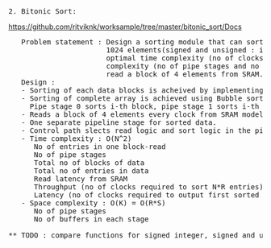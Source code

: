 <pre> 
2. Bitonic Sort:
</pre>
https://github.com/ritviknk/worksample/tree/master/bitonic_sort/Docs
<pre>
   Problem statement : Design a sorting module that can sort in ascending order large arrays of up to 
                       1024 elements(signed and unsigned : integers, fixedpoint, floting point), with 
                       optimal time complexity (no of clocks for latency and throughput) and space 
                       complexity (no of pipe stages and no of buffers for storage). Design module should 
                       read a block of 4 elements from SRAM.
   Design : 
   - Sorting of each data blocks is acheived by implementing Bitonic sort in each pipe stage.
   - Sorting of complete array is achieved using Bubble sort algorithm in pipelined fashion.
     Pipe stage 0 sorts i-th block, pipe stage 1 sorts i-th and (i-1)-the block to achieve sorting 8 elements.
   - Reads a block of 4 elements every clock from SRAM model.
   - One separate pipeline stage for sorted data.
   - Control path slects read logic and sort logic in the pipeline data path.
   - Time complexity : O(N^2)
      No of entries in one block-read                                = R (fixed to 4 in design)
      No of pipe stages                                              = S (fixed to 3 in design)
      Total no of blocks of data                                     = N (variable input)
      Total no of entries in data                                    = R*N (variable input)
      Read latency from SRAM                                         = 1
      Throughput (no of clocks required to sort N*R entries)         = N*(N-1)
      Latency (no of clocks required to output first sorted block)   = N*(N-2) + S + 1
   - Space complexity : O(K) = O(R*S)
      No of pipe stages                                              = S (fixed to 3 in design)
      No of buffers in each stage                                    = R (fixed to 4 in design)
      
** TODO : compare functions for signed integer, signed and unsigned fixed point, floting point numbers **
</pre>   
